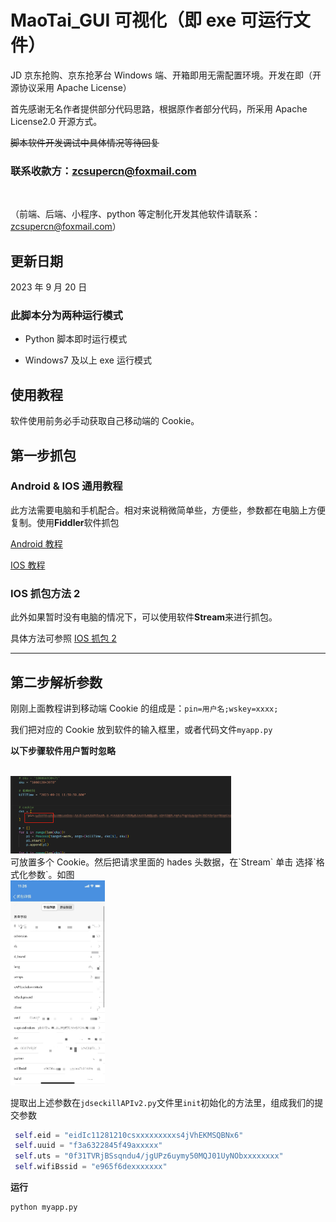 # MaoTai_GUI 可视化（即 exe 可运行文件）

JD 京东抢购、京东抢茅台 Windows 端、开箱即用无需配置环境。开发在即（开源协议采用 Apache License）

首先感谢无名作者提供部分代码思路，根据原作者部分代码，所采用 Apache License2.0 开源方式。

~~脚本软件开发调试中具体情况等待回复~~
<br/>

### **联系收款方：zcsupercn@foxmail.com**

<br/>

（前端、后端、小程序、python 等定制化开发其他软件请联系：zcsupercn@foxmail.com）

## 更新日期

2023 年 9 月 20 日

### 此脚本分为两种运行模式

- Python 脚本即时运行模式

- Windows7 及以上 exe 运行模式

## 使用教程

软件使用前务必手动获取自己移动端的 Cookie。

## 第一步抓包

### Android & IOS 通用教程

此方法需要电脑和手机配合。相对来说稍微简单些，方便些，参数都在电脑上方便复制。使用**Fiddler**软件抓包

[Android 教程](https://docs.zcsuper.cn/posts/Fiddler_Android/)

[IOS 教程](https://docs.zcsuper.cn/posts/Fiddler_iPhone/)

### IOS 抓包方法 2

此外如果暂时没有电脑的情况下，可以使用软件**Stream**来进行抓包。

具体方法可参照 [IOS 抓包 2](https://blog.csdn.net/qq_39939418/article/details/124171135)

---

## 第二步解析参数

刚刚上面教程讲到移动端 Cookie 的组成是：`pin=用户名;wskey=xxxx;`

我们把对应的 Cookie 放到软件的输入框里，或者代码文件`myapp.py`

**以下步骤软件用户暂时忽略**

<br/>
<img src='imgs/1001.png' width='70%' />
<br/>
可放置多个 Cookie。然后把请求里面的 hades 头数据，在`Stream` 单击 选择`格式化参数`。如图
<br/>
<img src='imgs/2.jpg' width='30%' />
<br/>

提取出上述参数在`jdseckillAPIv2.py`文件里`init`初始化的方法里，组成我们的提交参数

```python
 self.eid = "eidIc11281210csxxxxxxxxxs4jVhEKMSQBNx6"
 self.uuid = "f3a6322845f49axxxxx"
 self.uts = "0f31TVRjBSsqndu4/jgUPz6uymy50MQJ01UyNObxxxxxxxx"
 self.wifiBssid = "e965f6dexxxxxxx"
```

**运行**

```cmd
python myapp.py
```
